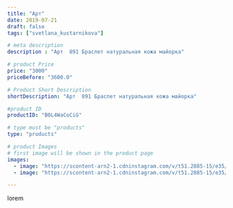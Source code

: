 ```yaml
---
title: "Арт"
date: 2019-07-21
draft: false
tags: ["svetlana_kustarnikova"]

# meta description
description : "Арт  891 Браслет натуральная кожа майорка"

# product Price
price: "3000"
priceBefore: "3600.0"

# Product Short Description
shortDescription: "Арт  891 Браслет натуральная кожа майорка"

#product ID
productID: "B0L4WaCoCiG"

# type must be "products"
type: "products"

# product Images
# first image will be shown in the product page
images:
  - image: "https://scontent-arn2-1.cdninstagram.com/v/t51.2885-15/e35/p1080x1080/67311443_630120007509165_2147735679690498322_n.jpg?_nc_ht=scontent-arn2-1.cdninstagram.com&_nc_cat=109&_nc_ohc=TJa0VDJB5fwAX_g9toW&tp=1&oh=33eac8edbba94b4923f59ebbf683a181&oe=605F9265&ig_cache_key=MjA5MzAxNDI3NTc3MDY2NDM2MQ%3D%3D.2"
  - image: "https://scontent-arn2-1.cdninstagram.com/v/t51.2885-15/e35/p1080x1080/67311628_122746215660250_107098952587834945_n.jpg?_nc_ht=scontent-arn2-1.cdninstagram.com&_nc_cat=110&_nc_ohc=0qlYQRMwv0AAX8iKlHZ&tp=1&oh=64376310a2ba209ae2da3331ee999ff8&oe=605EF4FE&ig_cache_key=MjA5MzAxNDI3NTc2MjIxMzEyNA%3D%3D.2"

---
```

lorem
